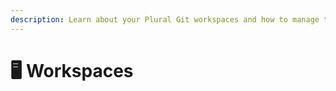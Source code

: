 ```yaml
---
description: Learn about your Plural Git workspaces and how to manage them.
---
```


# 🖥 Workspaces

